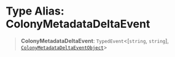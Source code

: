 # Type Alias: ColonyMetadataDeltaEvent

> **ColonyMetadataDeltaEvent**: `TypedEvent`\<\[`string`, `string`\], [`ColonyMetadataDeltaEventObject`](../interfaces/ColonyMetadataDeltaEventObject.md)\>
